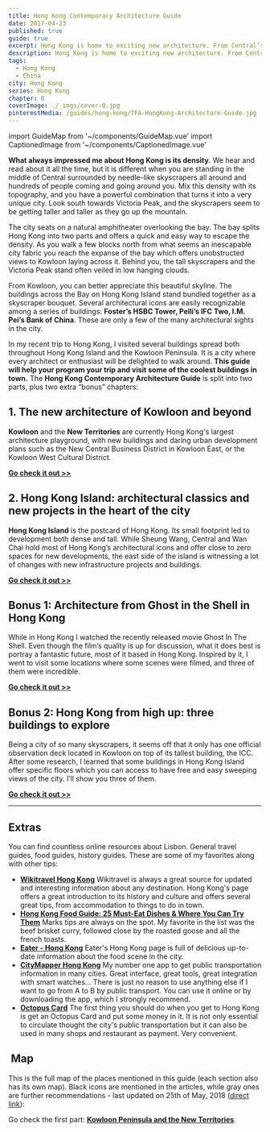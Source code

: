 ```yaml
---
title: Hong Kong Contemporary Architecture Guide
date: 2017-04-23
published: true
guide: true
excerpt: Hong Kong is home to exciting new architecture. From Central’s shiny skyscrapers to Kowloon’s sprawling housing blocks, this guide will help you discover and explore it.
description: Hong Kong is home to exciting new architecture. From Central’s shiny skyscrapers to Kowloon’s sprawling housing blocks, this guide will help you discover and explore it.
tags:
  - Hong Kong
  - China
city: Hong Kong
series: Hong Kong
chapter: 0
coverImage: ./_imgs/cover-0.jpg
pinterestMedia: /guides/hong-kong/TFA-HongKong-Architecture-Guide.jpg
---
```


import GuideMap from '~/components/GuideMap.vue'
import CaptionedImage from '~/components/CaptionedImage.vue'

**What always impressed me about Hong Kong is its density.** We hear and read about it all the time, but it is different when you are standing in the middle of Central surrounded by needle-like skyscrapers all around and hundreds of people coming and going around you. Mix this density with its topography, and you have a powerful combination that turns it into a very unique city. Look south towards Victoria Peak, and the skyscrapers seem to be getting taller and taller as they go up the mountain.

The city seats on a natural amphitheater overlooking the bay. The bay splits Hong Kong into two parts and offers a quick and easy way to escape the density. As you walk a few blocks north from what seems an inescapable city fabric you reach the expanse of the bay which offers unobstructed views to Kowloon laying across it. Behind you, the tall skyscrapers and the Victoria Peak stand often veiled in low hanging clouds.

From Kowloon, you can better appreciate this beautiful skyline. The buildings across the Bay on Hong Kong Island stand bundled together as a skyscraper bouquet. Several architectural icons are easily recognizable among a series of buildings: **Foster’s HSBC Tower, Pelli’s IFC Two, I.M. Pei’s Bank of China**. These are only a few of the many architectural sights in the city.

In my recent trip to Hong Kong, I visited several buildings spread both throughout Hong Kong Island and the Kowloon Peninsula. It is a city where every architect or enthusiast will be delighted to walk around. **This guide will help your program your trip and visit some of the coolest buildings in town.** The **Hong Kong Contemporary Architecture Guide** is split into two parts, plus two extra “bonus” chapters:

## 1. The new architecture of Kowloon and beyond

<captioned-image alt="The Kowloon Peninsula seen from across the Bay in a misty morning" caption="The Kowloon Peninsula seen from across the Bay in a misty morning" imgFile="/guides/hong-kong/170408-061742-CN-Hong_Kong.jpg"/>

**Kowloon** and the **New Territories** are currently Hong Kong's largest architecture playground, with new buildings and daring urban development plans such as the New Central Business District in Kowloon East, or the Kowloon West Cultural District.

**[Go check it out >>](./hong-kong-01-kowloon)**

## 2. Hong Kong Island: architectural classics and new projects in the heart of the city

<captioned-image alt='Sunset on Hong Kong Island' caption='Sunset on Hong Kong Island' imgFile='/guides/hong-kong/170408-172544-CN-Hong_Kong.jpg' />

**Hong Kong Island** is the postcard of Hong Kong. Its small footprint led to development both dense and tall. While Sheung Wang, Central and Wan Chai hold most of Hong Kong’s architectural icons and offer close to zero spaces for new developments, the east side of the island is witnessing a lot of changes with new infrastructure projects and buildings.

**[Go check it out >>](./hong-kong-02-hong-kong-island)**

## Bonus 1: Architecture from Ghost in the Shell in Hong Kong

<captioned-image alt='Hong Kong Central' caption='Hong Kong Central: background to many scenes in Ghost In The Shell' imgFile='/guides/hong-kong/170409-225120-CN-Hong_Kong.jpg' />

While in Hong Kong I watched the recently released movie Ghost In The Shell. Even though the film’s quality is up for discussion, what it does best is portray a fantastic future, most of it based in Hong Kong. Inspired by it, I went to visit some locations where some scenes were filmed, and three of them were incredible.

**[Go check it out >>](./hong-kong-03-ghost-in-the-shell)**

## Bonus 2: Hong Kong from high up: three buildings to explore

<captioned-image alt="View from one of Hong Kong's many highrises" caption='' imgFile='/guides/hong-kong/170411-155047-CN-Hong_Kong.jpg' />

Being a city of so many skyscrapers, it seems off that it only has one official observation deck located in Kowloon on top of its tallest building, the ICC. After some research, I learned that some buildings in Hong Kong Island offer specific floors which you can access to have free and easy sweeping views of the city. I’ll show you three of them.

**[Go check it out >>](./hong-kong-04-observatories)**

---

## Extras

You can find countless online resources about Lisbon. General travel guides, food guides, history guides. These are some of my favorites along with other tips:

- **[Wikitravel Hong Kong](http://wikitravel.org/en/Hong_Kong)** Wikitravel is always a great source for updated and interesting information about any destination. Hong Kong's page offers a great introduction to its history and culture and offers several great tips, from accommodation to things to do in town.
- **[Hong Kong Food Guide: 25 Must-Eat Dishes & Where You Can Try Them](https://migrationology.com/hong-kong-food-guide/)** Marks tips are always on the spot. My favorite in the list was the beef brisket curry, followed close by the roasted goose and all the french toasts.
- **[Eater - Hong Kong](http://www.eater.com/hong-kong)** Eater's Hong Kong page is full of delicious up-to-date information about the food scene in the city.
- **[CityMapper Hong Kong](https://citymapper.com/hong-kong?set_region=hk-hongkong)** My number one app to get public transportation information in many cities. Great interface, great tools, great integration with smart watches... There is just no reason to use anything else if I want to go from A to B by public transport. You can use it online or by downloading the app, which I strongly recommend.
- **[Octopus Card](http://www.octopus.com.hk/home/en/index.html)** The first thing you should do when you get to Hong Kong is get an Octopus Card and put some money in it. It is not only essential to circulate thought the city's public transportation but it can also be used in many shops and restaurant as payment. Very convenient.

##  Map

This is the full map of the places mentioned in this guide (each section also has its own map). Black icons are mentioned in the articles, while gray ones are further recommendations - last updated on 25th of May, 2018 ([direct link](https://drive.google.com/open?id=1-yMbN0OOANrk_KHWnBdSpjTVpW4&usp=sharing)):

<guide-map title="Architecture Map of Hong Kong" map="https://www.google.com/maps/d/u/1/embed?mid=1-yMbN0OOANrk_KHWnBdSpjTVpW4" />

Go check the first part: **[Kowloon Peninsula and the New Territories](./hong-kong-01-kowloon)**.
